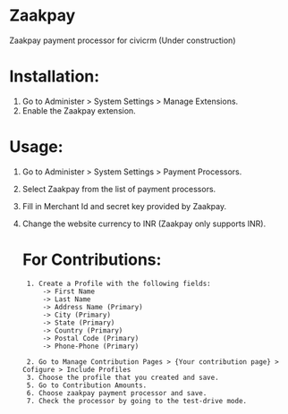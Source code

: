 Zaakpay
=======

Zaakpay payment processor for civicrm (Under construction)

Installation:
============

1. Go to Administer > System Settings > Manage Extensions.
2. Enable the Zaakpay extension.

Usage:
=====

1. Go to Administer > System Settings > Payment Processors.
2. Select Zaakpay from the list of payment processors.
3. Fill in Merchant Id and secret key provided by Zaakpay.
4. Change the website currency to INR (Zaakpay only supports INR).

	For Contributions:
	=================
		1. Create a Profile with the following fields:
			-> First Name
			-> Last Name
			-> Address Name (Primary)
			-> City (Primary)
			-> State (Primary)
			-> Country (Primary)
			-> Postal Code (Primary)
			-> Phone-Phone (Primary)
			
		2. Go to Manage Contribution Pages > {Your contribution page} > Cofigure > Include Profiles
		3. Choose the profile that you created and save.
		5. Go to Contribution Amounts.
		6. Choose zaakpay payment processor and save.
		7. Check the processor by going to the test-drive mode.
		
		


